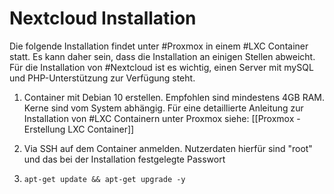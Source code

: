 # Nextcloud Installation

Die folgende Installation findet unter #Proxmox in einem #LXC Container statt. Es kann daher sein, dass die Installation an einigen Stellen abweicht.
Für die Installation von #Nextcloud ist es wichtig, einen Server mit mySQL und PHP-Unterstützung zur Verfügung steht.

1. Container mit Debian 10 erstellen. Empfohlen sind mindestens 4GB RAM. Kerne sind vom System abhängig.
Für eine detaillierte Anleitung zur Installation von #LXC Containern unter Proxmox siehe:  [[Proxmox - Erstellung LXC Container]]

2.  Via SSH auf dem Container anmelden. Nutzerdaten hierfür sind "root" und das bei der Installation festgelegte Passwort
3.  `apt-get update && apt-get upgrade -y `